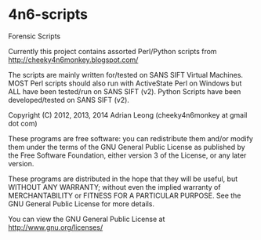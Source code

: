 4n6-scripts
===========

Forensic Scripts

Currently this project contains assorted Perl/Python scripts from http://cheeky4n6monkey.blogspot.com/

The scripts are mainly written for/tested on SANS SIFT Virtual Machines. MOST Perl scripts should also run with ActiveState Perl on Windows but ALL have been tested/run on SANS SIFT (v2). Python Scripts have been developed/tested on SANS SIFT (v2).

Copyright (C) 2012, 2013, 2014 Adrian Leong (cheeky4n6monkey at gmail dot com)

These programs are free software: you can redistribute them and/or modify them under the terms of the GNU General Public License as published by the Free Software Foundation, either version 3 of the License, or any later version.

These programs are distributed in the hope that they will be useful, but WITHOUT ANY WARRANTY; without even the implied warranty of MERCHANTABILITY or FITNESS FOR A PARTICULAR PURPOSE. See the GNU General Public License for more details.

You can view the GNU General Public License at <http://www.gnu.org/licenses/> 
